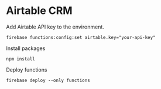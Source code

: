 # Airtable CRM

Add Airtable API key to the environment.
```
firebase functions:config:set airtable.key="your-api-key"
```

Install packages

````
npm install
````

Deploy functions

```
firebase deploy --only functions
```
